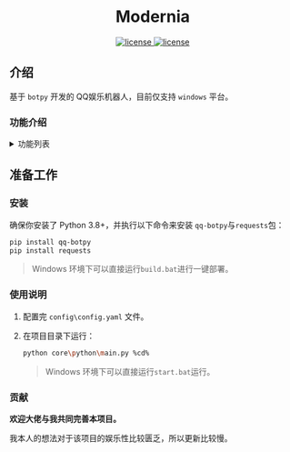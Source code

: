 <div align="center">

# Modernia

  <a href="https://github.com/xiayuanOvO/Modernia/blob/main/LICENSE">
    <img src="https://img.shields.io/badge/License-Apache%202.0-blue.svg?style=flat-square&logo=apache" alt="license">
  </a>
  <a href="https://www.python.org/downloads/">
    <img src="https://img.shields.io/badge/Python-3.8+-brightgreen.svg?style=flat-square&logo=python" alt="license">
  </a>
</div>

##  介绍

基于 `botpy` 开发的 QQ娱乐机器人，目前仅支持 `windows` 平台。

### 功能介绍

<details>
<summary>功能列表</summary>

#### 基本功能
- [x] 签到与财富 (sc)

### 实用工具
- [x] 60s：每天60秒读懂世界

</details>

## 准备工作

### 安装

确保你安装了 Python 3.8+，并执行以下命令来安装 `qq-botpy`与`requests`包：

```bash
pip install qq-botpy
pip install requests
```

> Windows 环境下可以直接运行`build.bat`进行一键部署。

### 使用说明

1. 配置完 `config\config.yaml` 文件。

2. 在项目目录下运行：

    ```bash
    python core\python\main.py %cd%
    ```
   
    > Windows 环境下可以直接运行`start.bat`运行。

### 贡献

**欢迎大佬与我共同完善本项目。**

我本人的想法对于该项目的娱乐性比较匮乏，所以更新比较慢。
